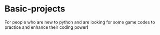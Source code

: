 # Basic-projects
For people who are new to python and are looking for some game codes to practice and enhance their coding power!
